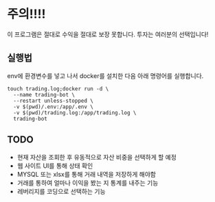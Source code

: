 # 주의!!!!

이 프로그램은 절대로 수익을 절대로 보장 못합니다.
투자는 여러분의 선택입니다!


## 실행법

env에 환경변수를 넣고 나서 docker를 설치한 다음 아래 명령어를 실행합니다.

```
touch trading.log;docker run -d \
  --name trading-bot \
  --restart unless-stopped \
  -v $(pwd)/.env:/app/.env \
  -v $(pwd)/trading.log:/app/trading.log \
  trading-bot
```

## TODO
- 현재 자산을 조회한 후 유동적으로 자산 비중을 선택하게 할 예정
- 웹 사이트 UI를 통해 상태 확인
- MYSQL 또는 xlsx를 통해 거래 내역을 저장하게 해야함
- 거래를 통하여 얼마나 이익을 봤는 지 통계를 내주는 기능
- 레버리지를 코딩으로 선택하는 기능
